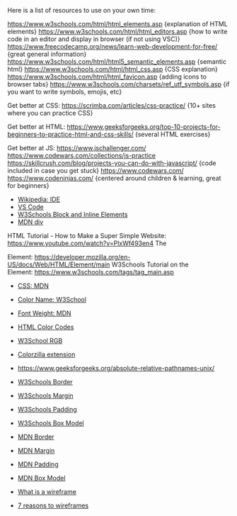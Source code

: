 Here is a list of resources to use on your own time: 

https://www.w3schools.com/html/html_elements.asp {explanation of HTML elements}
https://www.w3schools.com/html/html_editors.asp {how to write code in an editor and display in browser (if not using VSC)}
https://www.freecodecamp.org/news/learn-web-development-for-free/ {great general information}
https://www.w3schools.com/html/html5_semantic_elements.asp {semantic html}
https://www.w3schools.com/html/html_css.asp {CSS explanation}
https://www.w3schools.com/html/html_favicon.asp {adding icons to browser tabs}
https://www.w3schools.com/charsets/ref_utf_symbols.asp {if you want to write symbols, emojis, etc}

Get better at CSS:
https://scrimba.com/articles/css-practice/ {10+ sites where you can practice CSS}

Get better at HTML: 
https://www.geeksforgeeks.org/top-10-projects-for-beginners-to-practice-html-and-css-skills/ {several HTML exercises}

Get better at JS: 
https://www.jschallenger.com/
https://www.codewars.com/collections/js-practice
https://skillcrush.com/blog/projects-you-can-do-with-javascript/ {code included in case you get stuck}
https://www.codewars.com/
https://www.codeninjas.com/ {centered around children & learning, great for beginners}

- [Wikipedia: IDE](https://en.wikipedia.org/wiki/Integrated_development_environment)
- [VS Code](https://code.visualstudio.com/)
- [W3Schools Block and Inline Elements](https://www.w3schools.com/html/html_blocks.asp)
- [MDN div](https://developer.mozilla.org/en-US/docs/Web/HTML/Element/div)

HTML Tutorial - How to Make a Super Simple Website: https://www.youtube.com/watch?v=PlxWf493en4
The <main> Element: https://developer.mozilla.org/en-US/docs/Web/HTML/Element/main
W3Schools Tutorial on the <main> Element: https://www.w3schools.com/tags/tag_main.asp

- [CSS: MDN](https://developer.mozilla.org/en-US/docs/Web/CSS)
- [Color Name: W3School](https://www.w3schools.com/colors/colors_names.asp)
- [Font Weight: MDN](https://developer.mozilla.org/en-US/docs/Web/CSS/font-weight)
- [HTML Color Codes](https://htmlcolorcodes.com/)
- [W3School RGB](https://www.w3schools.com/colors/colors_rgb.asp)
- [Colorzilla extension](https://chrome.google.com/webstore/detail/colorzilla/bhlhnicpbhignbdhedgjhgdocnmhomnp?hl=en)

- https://www.geeksforgeeks.org/absolute-relative-pathnames-unix/

- [W3Schools Border](https://www.w3schools.com/css/css_border.asp)
- [W3Schools Margin](https://www.w3schools.com/css/css_margin.asp)
- [W3Schools Padding](https://www.w3schools.com/css/css_padding.asp)
- [W3Schools Box Model](https://www.w3schools.com/css/css_boxmodel.asp)
- [MDN Border](https://developer.mozilla.org/en-US/docs/Web/CSS/border)
- [MDN Margin](https://developer.mozilla.org/en-US/docs/Web/CSS/margin)
- [MDN Padding](https://developer.mozilla.org/en-US/docs/Web/CSS/padding)
- [MDN Box Model](https://developer.mozilla.org/en-US/docs/Web/CSS/CSS_Box_Model/Introduction_to_the_CSS_box_model)
- [What is a wireframe](https://webapphuddle.com/what-is-a-wireframe-the-complete-guide-to-wireframes/)
- [7 reasons to wireframes](https://www.orbitmedia.com/blog/7-reasons-to-wireframe/)
